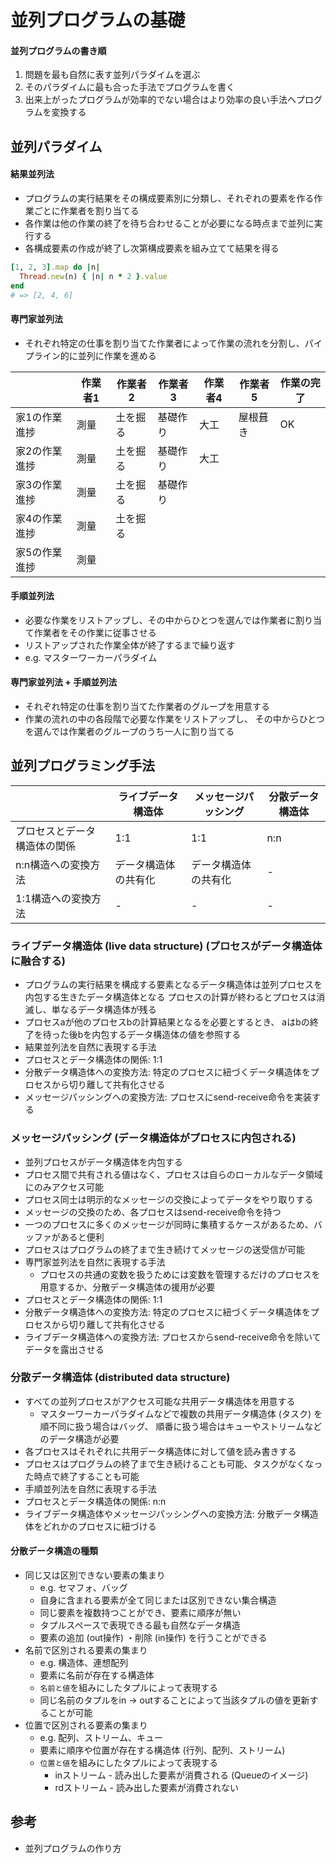 # 並列プログラムの基礎
#### 並列プログラムの書き順
1. 問題を最も自然に表す並列パラダイムを選ぶ
2. そのパラダイムに最も合った手法でプログラムを書く
3. 出来上がったプログラムが効率的でない場合はより効率の良い手法へプログラムを変換する

## 並列パラダイム
#### 結果並列法
- プログラムの実行結果をその構成要素別に分類し、それぞれの要素を作る作業ごとに作業者を割り当てる
- 各作業は他の作業の終了を待ち合わせることが必要になる時点まで並列に実行する
- 各構成要素の作成が終了し次第構成要素を組み立てて結果を得る

```ruby
[1, 2, 3].map do |n|
  Thread.new(n) { |n| n * 2 }.value
end
# => [2, 4, 6]
```

#### 専門家並列法
- それぞれ特定の仕事を割り当てた作業者によって作業の流れを分割し、パイプライン的に並列に作業を進める

|               | 作業者1 | 作業者2  | 作業者3  | 作業者4 | 作業者5  | 作業の完了 |
| -             | -       | -        | -        | -       | -        | -          |
| 家1の作業進捗 | 測量    | 土を掘る | 基礎作り | 大工    | 屋根葺き | OK         |
| 家2の作業進捗 | 測量    | 土を掘る | 基礎作り | 大工    |          |            |
| 家3の作業進捗 | 測量    | 土を掘る | 基礎作り |         |          |            |
| 家4の作業進捗 | 測量    | 土を掘る |          |         |          |            |
| 家5の作業進捗 | 測量    |          |          |         |          |            |

#### 手順並列法
- 必要な作業をリストアップし、その中からひとつを選んでは作業者に割り当て作業者をその作業に従事させる
- リストアップされた作業全体が終了するまで繰り返す
- e.g. マスターワーカーパラダイム

#### 専門家並列法 + 手順並列法
- それぞれ特定の仕事を割り当てた作業者のグループを用意する
- 作業の流れの中の各段階で必要な作業をリストアップし、
  その中からひとつを選んでは作業者のグループのうち一人に割り当てる

## 並列プログラミング手法

|                              | ライブデータ構造体   | メッセージパッシング | 分散データ構造体 |
| -                            | -                    | -                    | -                |
| プロセスとデータ構造体の関係 | 1:1                  | 1:1                  | n:n              |
| n:n構造への変換方法          | データ構造体の共有化 | データ構造体の共有化 | -                |
| 1:1構造への変換方法          | -                    | - | -                |

### ライブデータ構造体 (live data structure) (プロセスがデータ構造体に融合する)
- プログラムの実行結果を構成する要素となるデータ構造体は並列プロセスを内包する生きたデータ構造体となる
  プロセスの計算が終わるとプロセスは消滅し、単なるデータ構造体が残る
- プロセスaが他のプロセスbの計算結果となるを必要とするとき、
  aはbの終了を待った後bを内包するデータ構造体の値を参照する
- 結果並列法を自然に表現する手法
- プロセスとデータ構造体の関係: 1:1
- 分散データ構造体への変換方法: 特定のプロセスに紐づくデータ構造体をプロセスから切り離して共有化させる
- メッセージパッシングへの変換方法: プロセスにsend-receive命令を実装する

### メッセージパッシング (データ構造体がプロセスに内包される)
- 並列プロセスがデータ構造体を内包する
- プロセス間で共有される値はなく、プロセスは自らのローカルなデータ領域にのみアクセス可能
- プロセス同士は明示的なメッセージの交換によってデータをやり取りする
- メッセージの交換のため、各プロセスはsend-receive命令を持つ
- 一つのプロセスに多くのメッセージが同時に集積するケースがあるため、バッファがあると便利
- プロセスはプログラムの終了まで生き続けてメッセージの送受信が可能
- 専門家並列法を自然に表現する手法
  - プロセスの共通の変数を扱うためには変数を管理するだけのプロセスを用意するか、分散データ構造体の援用が必要
- プロセスとデータ構造体の関係: 1:1
- 分散データ構造体への変換方法: 特定のプロセスに紐づくデータ構造体をプロセスから切り離して共有化させる
- ライブデータ構造体への変換方法: プロセスからsend-receive命令を除いてデータを露出させる

### 分散データ構造体 (distributed data structure)
- すべての並列プロセスがアクセス可能な共用データ構造体を用意する
  - マスターワーカーパラダイムなどで複数の共用データ構造体 (タスク) を順不同に扱う場合はバッグ、
    順番に扱う場合はキューやストリームなどのデータ構造が必要
- 各プロセスはそれぞれに共用データ構造体に対して値を読み書きする
- プロセスはプログラムの終了まで生き続けることも可能、タスクがなくなった時点で終了することも可能
- 手順並列法を自然に表現する手法
- プロセスとデータ構造体の関係: n:n
- ライブデータ構造体やメッセージパッシングへの変換方法: 分散データ構造体をどれかのプロセスに紐づける

#### 分散データ構造の種類
- 同じ又は区別できない要素の集まり
  - e.g. セマフォ、バッグ
  - 自身に含まれる要素が全て同じまたは区別できない集合構造
  - 同じ要素を複数持つことができ、要素に順序が無い
  - タプルスペースで表現できる最も自然なデータ構造
  - 要素の追加 (out操作) ・削除 (in操作) を行うことができる
- 名前で区別される要素の集まり
  - e.g. 構造体、連想配列
  - 要素に名前が存在する構造体
  - `名前と値`を組みにしたタプルによって表現する
  - 同じ名前のタプルをin -> outすることによって当該タプルの値を更新することが可能
- 位置で区別される要素の集まり
  - e.g. 配列、ストリーム、キュー
  - 要素に順序や位置が存在する構造体 (行列、配列、ストリーム)
  - `位置と値`を組みにしたタプルによって表現する
    - inストリーム - 読み出した要素が消費される (Queueのイメージ)
    - rdストリーム - 読み出した要素が消費されない

## 参考
- 並列プログラムの作り方
